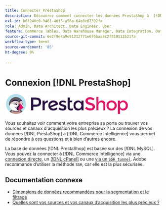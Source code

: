 ```yaml
---
title: Connecter PrestaShop
description: Découvrez comment connecter les données PrestaShop à  [!DNL Commerce Intelligence].
exl-id: b6f240c0-9461-4015-a56a-64e8e67392fa
role: Admin, Data Architect, Data Engineer, User
feature: Commerce Tables, Data Warehouse Manager, Data Integration, Data Import/Export
source-git-commit: 6e2f9e4a9e91212771e6f6baa8c2f8101125217a
workflow-type: tm+mt
source-wordcount: '85'
ht-degree: 0%

---
```


# Connexion [!DNL PrestaShop]

![](../../../assets/Prestashop-logo.png)

Vous souhaitez voir comment votre entreprise se porte ou trouver vos sources et canaux d&#39;acquisition les plus précieux ? La connexion de vos données [!DNL PrestaShop] à [!DNL Commerce Intelligence] vous permet de répondre à ces questions et à bien d’autres encore.

La base de données [!DNL PrestaShop] est basée sur des [!DNL MySQL]. Vous pouvez la connecter à [!DNL Commerce Intelligence] via une [connexion directe](../integrations/mysql-via-a-direct-connection.md), un [[!DNL cPanel]](../integrations/mysql-via-cpanel.md) ou une [via un `SSH tunnel`](../integrations/mysql-via-ssh-tunnel.md). Adobe recommande d’utiliser la méthode `SSH`, car elle est la plus sécurisée.

## Documentation connexe

* [Dimensions de données recommandées pour la segmentation et le filtrage](../../../best-practices/segment-filter.md)
* [Quelles sont vos sources et vos canaux d’acquisition les plus précieux ?](../../analysis/most-value-source-channel.md)
